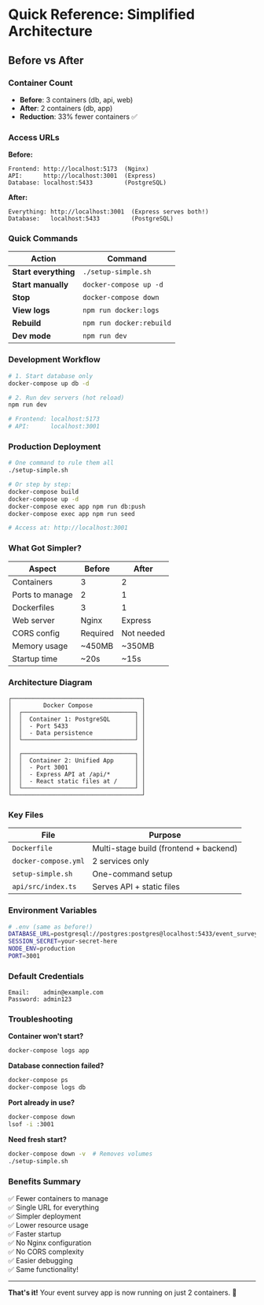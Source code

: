 # Quick Reference: Simplified Architecture

## Before vs After

### Container Count
- **Before**: 3 containers (db, api, web)
- **After**: 2 containers (db, app)
- **Reduction**: 33% fewer containers ✅

### Access URLs

**Before:**
```
Frontend: http://localhost:5173  (Nginx)
API:      http://localhost:3001  (Express)
Database: localhost:5433         (PostgreSQL)
```

**After:**
```
Everything: http://localhost:3001  (Express serves both!)
Database:   localhost:5433         (PostgreSQL)
```

### Quick Commands

| Action | Command |
|--------|---------|
| **Start everything** | `./setup-simple.sh` |
| **Start manually** | `docker-compose up -d` |
| **Stop** | `docker-compose down` |
| **View logs** | `npm run docker:logs` |
| **Rebuild** | `npm run docker:rebuild` |
| **Dev mode** | `npm run dev` |

### Development Workflow

```bash
# 1. Start database only
docker-compose up db -d

# 2. Run dev servers (hot reload)
npm run dev

# Frontend: localhost:5173
# API:      localhost:3001
```

### Production Deployment

```bash
# One command to rule them all
./setup-simple.sh

# Or step by step:
docker-compose build
docker-compose up -d
docker-compose exec app npm run db:push
docker-compose exec app npm run seed

# Access at: http://localhost:3001
```

### What Got Simpler?

| Aspect | Before | After |
|--------|--------|-------|
| Containers | 3 | 2 |
| Ports to manage | 2 | 1 |
| Dockerfiles | 3 | 1 |
| Web server | Nginx | Express |
| CORS config | Required | Not needed |
| Memory usage | ~450MB | ~350MB |
| Startup time | ~20s | ~15s |

### Architecture Diagram

```
┌─────────────────────────────────────┐
│         Docker Compose              │
│  ┌────────────────────────────────┐ │
│  │  Container 1: PostgreSQL       │ │
│  │  - Port 5433                   │ │
│  │  - Data persistence            │ │
│  └────────────────────────────────┘ │
│                                     │
│  ┌────────────────────────────────┐ │
│  │  Container 2: Unified App      │ │
│  │  - Port 3001                   │ │
│  │  - Express API at /api/*       │ │
│  │  - React static files at /     │ │
│  └────────────────────────────────┘ │
└─────────────────────────────────────┘
```

### Key Files

| File | Purpose |
|------|---------|
| `Dockerfile` | Multi-stage build (frontend + backend) |
| `docker-compose.yml` | 2 services only |
| `setup-simple.sh` | One-command setup |
| `api/src/index.ts` | Serves API + static files |

### Environment Variables

```bash
# .env (same as before!)
DATABASE_URL=postgresql://postgres:postgres@localhost:5433/event_survey
SESSION_SECRET=your-secret-here
NODE_ENV=production
PORT=3001
```

### Default Credentials

```
Email:    admin@example.com
Password: admin123
```

### Troubleshooting

**Container won't start?**
```bash
docker-compose logs app
```

**Database connection failed?**
```bash
docker-compose ps
docker-compose logs db
```

**Port already in use?**
```bash
docker-compose down
lsof -i :3001
```

**Need fresh start?**
```bash
docker-compose down -v  # Removes volumes
./setup-simple.sh
```

### Benefits Summary

✅ Fewer containers to manage  
✅ Single URL for everything  
✅ Simpler deployment  
✅ Lower resource usage  
✅ Faster startup  
✅ No Nginx configuration  
✅ No CORS complexity  
✅ Easier debugging  
✅ Same functionality!  

---

**That's it!** Your event survey app is now running on just 2 containers. 🎉
